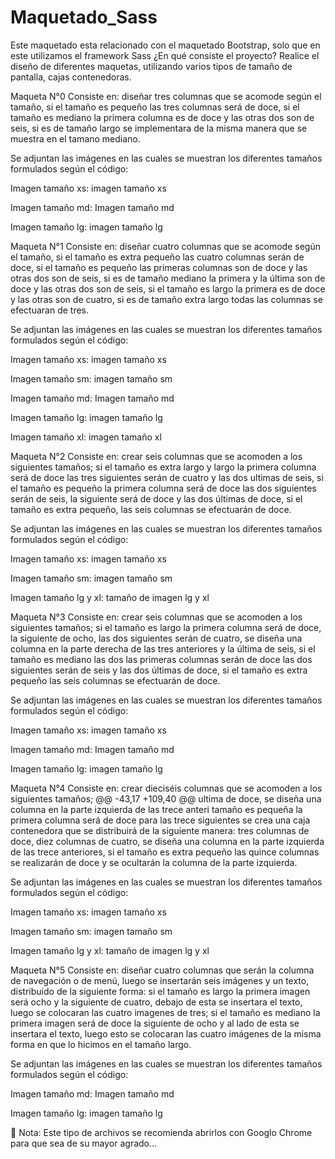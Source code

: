 # Maquetado_Sass
Este maquetado esta relacionado con el maquetado Bootstrap, solo que en este utilizamos el framework Sass
¿En qué consiste el proyecto?
Realice el diseño de diferentes maquetas, utilizando varios tipos de tamaño de pantalla, cajas contenedoras.

Maqueta N°0
Consiste en: diseñar tres columnas que se acomode según el tamaño, si el tamaño es pequeño las tres columnas
será de doce, si el tamaño es mediano la primera columna es de doce y las otras dos son de seis, si es de tamaño
largo se implementara de la misma manera que se muestra en el tamano mediano.

Se adjuntan las imágenes en las cuales se muestran los diferentes tamaños formulados según el código:

Imagen tamaño xs:
imagen tamaño xs

Imagen tamaño md:
Imagen tamaño md

Imagen tamaño lg:
imagen tamaño lg

Maqueta N°1
Consiste en: diseñar cuatro columnas que se acomode según el tamaño, si el tamaño es extra pequeño
las cuatro columnas serán de doce, si el tamaño es pequeño las primeras columnas son de doce y las otras
dos son de seis, si es de tamaño mediano la primera y la última son de doce y las otras dos son de seis, si
el tamaño es largo la primera es de doce y las otras son de cuatro, si es de tamaño extra largo todas las columnas se efectuaran de tres.

Se adjuntan las imágenes en las cuales se muestran los diferentes tamaños formulados según el código:

Imagen tamaño xs:
imagen tamaño xs

Imagen tamaño sm:
imagen tamaño sm

Imagen tamaño md:
Imagen tamaño md

Imagen tamaño lg:
imagen tamaño lg

Imagen tamaño xl:
imagen tamaño xl

Maqueta N°2
Consiste en: crear seis columnas que se acomoden a los siguientes tamaños; si el tamaño es
extra largo y largo la primera columna será de doce las tres siguientes serán de cuatro y las
dos ultimas de seis, si el tamaño es pequeño la primera columna será de doce las dos siguientes
serán de seis, la siguiente será de doce y las dos últimas de doce, si el tamaño es extra pequeño, las seis columnas se efectuarán de doce.

Se adjuntan las imágenes en las cuales se muestran los diferentes tamaños formulados según el código:

Imagen tamaño xs:
imagen tamaño xs

Imagen tamaño sm:
imagen tamaño sm

Imagen tamaño lg y xl:
tamaño de imagen lg y xl

Maqueta N°3
Consiste en: crear seis columnas que se acomoden a los siguientes tamaños; si el tamaño es
largo la primera columna será de doce, la siguiente de ocho, las dos siguientes serán de
cuatro, se diseña una columna en la parte derecha de las tres anteriores y la última de seis, si
el tamaño es mediano las dos las primeras columnas serán de doce las dos siguientes serán de seis y las
dos últimas de doce, si el tamaño es extra pequeño las seis columnas se efectuarán de doce.

Se adjuntan las imágenes en las cuales se muestran los diferentes tamaños formulados según el código:

Imagen tamaño xs:
imagen tamaño xs

Imagen tamaño md:
Imagen tamaño md

Imagen tamaño lg:
imagen tamaño lg

Maqueta N°4
Consiste en: crear dieciséis columnas que se acomoden a los siguientes tamaños;
@@ -43,17 +109,40 @@ ultima de doce, se diseña una columna en la parte izquierda de las trece anteri tamaño es pequeña la primera columna será de doce para las trece siguientes se crea una caja
contenedora que se distribuirá de la siguiente manera: tres columnas de doce, diez columnas de
cuatro, se diseña una columna en la parte izquierda de las trece anteriores, si el tamaño es extra
pequeño las quince columnas se realizarán de doce y se ocultarán la columna de la parte izquierda.

Se adjuntan las imágenes en las cuales se muestran los diferentes tamaños formulados según el código:

Imagen tamaño xs:
imagen tamaño xs

Imagen tamaño sm:
imagen tamaño sm

Imagen tamaño lg y xl:
tamaño de imagen lg y xl

Maqueta N°5
Consiste en: diseñar cuatro columnas que serán la columna de navegación o de menú,
luego se insertarán seis imágenes y un texto, distribuido de la siguiente forma:
si el tamaño es largo la primera imagen será ocho y la siguiente de cuatro, debajo de
esta se insertara el texto, luego se colocaran las cuatro imagenes de tres; si el tamaño
es mediano la primera imagen será de doce la siguiente de ocho y al lado de esta se insertara
el texto, luego esto se colocaran las cuatro imágenes de la misma forma en que lo hicimos en el tamaño largo.

Se adjuntan las imágenes en las cuales se muestran los diferentes tamaños formulados según el código:

Imagen tamaño md:
Imagen tamaño md

Imagen tamaño lg:
imagen tamaño lg

📝 Nota: Este tipo de archivos se recomienda abrirlos con Googlo Chrome para que sea de su mayor agrado...
